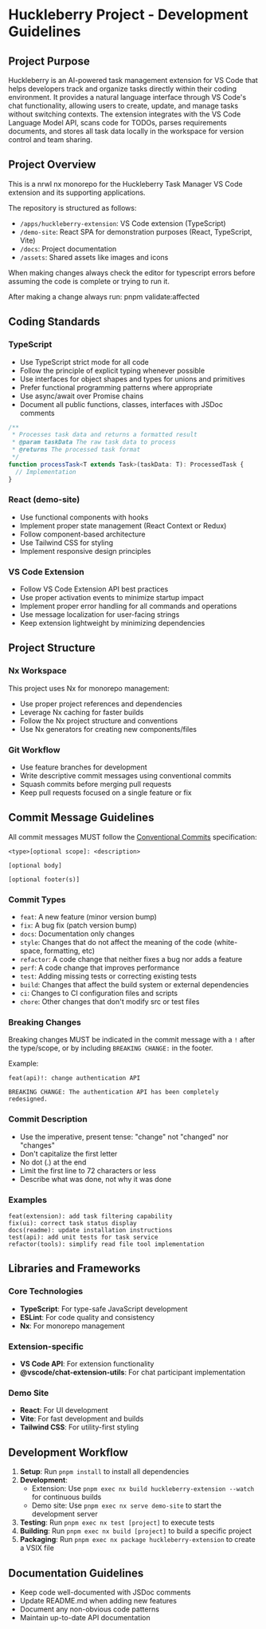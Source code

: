 # Huckleberry Project - Development Guidelines

## Project Purpose

Huckleberry is an AI-powered task management extension for VS Code that helps developers track and organize tasks directly within their coding environment. It provides a natural language interface through VS Code's chat functionality, allowing users to create, update, and manage tasks without switching contexts. The extension integrates with the VS Code Language Model API, scans code for TODOs, parses requirements documents, and stores all task data locally in the workspace for version control and team sharing.

## Project Overview

This is a nrwl nx monorepo for the Huckleberry Task Manager VS Code extension and its supporting applications.

The repository is structured as follows:

- `/apps/huckleberry-extension`: VS Code extension (TypeScript)
- `/demo-site`: React SPA for demonstration purposes (React, TypeScript, Vite)
- `/docs`: Project documentation
- `/assets`: Shared assets like images and icons

When making changes always check the editor for typescript errors before assuming the code is complete or trying to run it.

After making a change always run: pnpm validate:affected

## Coding Standards

### TypeScript

- Use TypeScript strict mode for all code
- Follow the principle of explicit typing whenever possible
- Use interfaces for object shapes and types for unions and primitives
- Prefer functional programming patterns where appropriate
- Use async/await over Promise chains
- Document all public functions, classes, interfaces with JSDoc comments

```typescript
/**
 * Processes task data and returns a formatted result
 * @param taskData The raw task data to process
 * @returns The processed task format
 */
function processTask<T extends Task>(taskData: T): ProcessedTask {
  // Implementation
}
```

### React (demo-site)

- Use functional components with hooks
- Implement proper state management (React Context or Redux)
- Follow component-based architecture
- Use Tailwind CSS for styling
- Implement responsive design principles

### VS Code Extension

- Follow VS Code Extension API best practices
- Use proper activation events to minimize startup impact
- Implement proper error handling for all commands and operations
- Use message localization for user-facing strings
- Keep extension lightweight by minimizing dependencies

## Project Structure

### Nx Workspace

This project uses Nx for monorepo management:

- Use proper project references and dependencies
- Leverage Nx caching for faster builds
- Follow the Nx project structure and conventions
- Use Nx generators for creating new components/files

### Git Workflow

- Use feature branches for development
- Write descriptive commit messages using conventional commits
- Squash commits before merging pull requests
- Keep pull requests focused on a single feature or fix

## Commit Message Guidelines

All commit messages MUST follow the [Conventional Commits](https://www.conventionalcommits.org/) specification:

```
<type>[optional scope]: <description>

[optional body]

[optional footer(s)]
```

### Commit Types

- `feat`: A new feature (minor version bump)
- `fix`: A bug fix (patch version bump)
- `docs`: Documentation only changes
- `style`: Changes that do not affect the meaning of the code (white-space, formatting, etc)
- `refactor`: A code change that neither fixes a bug nor adds a feature
- `perf`: A code change that improves performance
- `test`: Adding missing tests or correcting existing tests
- `build`: Changes that affect the build system or external dependencies
- `ci`: Changes to CI configuration files and scripts
- `chore`: Other changes that don't modify src or test files

### Breaking Changes

Breaking changes MUST be indicated in the commit message with a `!` after the type/scope, or by including `BREAKING CHANGE:` in the footer.

Example:
```
feat(api)!: change authentication API

BREAKING CHANGE: The authentication API has been completely redesigned.
```

### Commit Description

- Use the imperative, present tense: "change" not "changed" nor "changes"
- Don't capitalize the first letter
- No dot (.) at the end
- Limit the first line to 72 characters or less
- Describe what was done, not why it was done

### Examples

```
feat(extension): add task filtering capability
fix(ui): correct task status display
docs(readme): update installation instructions
test(api): add unit tests for task service
refactor(tools): simplify read file tool implementation
```

## Libraries and Frameworks

### Core Technologies

- **TypeScript**: For type-safe JavaScript development
- **ESLint**: For code quality and consistency
- **Nx**: For monorepo management

### Extension-specific

- **VS Code API**: For extension functionality
- **@vscode/chat-extension-utils**: For chat participant implementation

### Demo Site

- **React**: For UI development
- **Vite**: For fast development and builds
- **Tailwind CSS**: For utility-first styling

## Development Workflow

1. **Setup**: Run `pnpm install` to install all dependencies
2. **Development**:
   - Extension: Use `pnpm exec nx build huckleberry-extension --watch` for continuous builds
   - Demo site: Use `pnpm exec nx serve demo-site` to start the development server
3. **Testing**: Run `pnpm exec nx test [project]` to execute tests
4. **Building**: Run `pnpm exec nx build [project]` to build a specific project
5. **Packaging**: Run `pnpm exec nx package huckleberry-extension` to create a VSIX file

## Documentation Guidelines

- Keep code well-documented with JSDoc comments
- Update README.md when adding new features
- Document any non-obvious code patterns
- Maintain up-to-date API documentation
